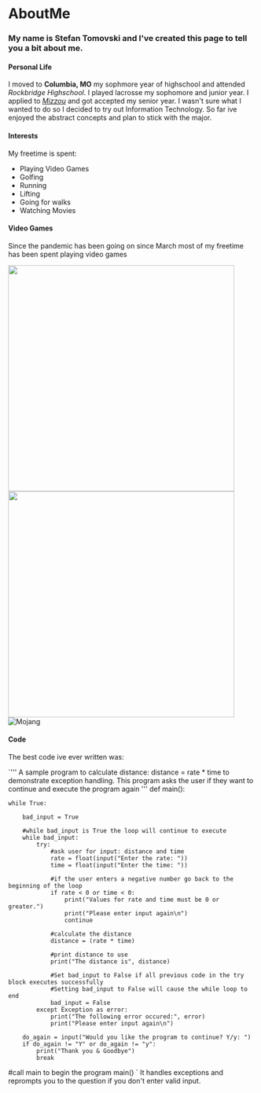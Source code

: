 # AboutMe

### My name is Stefan Tomovski and I've created this page to tell you a bit about me.

#### Personal Life

I moved to **Columbia, MO** my sophmore year of highschool and attended *Rockbridge Highschool*. I played lacrosse my sophomore and junior year. I applied to [*Mizzou*](https://missouri.edu/) and got accepted my senior year. I wasn't sure what I wanted to do so I decided to try out Information Technology. So far ive enjoyed the abstract concepts and plan to stick with the major.

#### Interests

My freetime is spent:
* Playing Video Games
* Golfing
* Running
* Lifting
* Going for walks
* Watching Movies

#### Video Games

Since the pandemic has been going on since March most of my freetime has been spent playing video games

<img src ="https://upload.wikimedia.org/wikipedia/en/5/51/Minecraft_cover.png" height="460" width="460"> <img src ="https://cdn.cloudflare.steamstatic.com/steam/apps/271590/header.jpg?t=1592866696" height="460" width="460"> ![Mojang](https://github.com/mojang.png)

#### Code

The best code ive ever written was:

`'''
A sample program to calculate distance: distance = rate * time
to demonstrate exception handling.
This program asks the user if they want to continue and execute the program again
'''
def main():

    while True:

        bad_input = True

        #while bad_input is True the loop will continue to execute
        while bad_input:   
            try: 
                #ask user for input: distance and time
                rate = float(input("Enter the rate: "))
                time = float(input("Enter the time: "))

                #if the user enters a negative number go back to the beginning of the loop
                if rate < 0 or time < 0:
                    print("Values for rate and time must be 0 or greater.")
                    print("Please enter input again\n")
                    continue

                #calculate the distance
                distance = (rate * time)

                #print distance to use
                print("The distance is", distance)

                #Set bad_input to False if all previous code in the try block executes successfully
                #Setting bad_input to False will cause the while loop to end
                bad_input = False
            except Exception as error:
                print("The following error occured:", error)
                print("Please enter input again\n")

        do_again = input("Would you like the program to continue? Y/y: ")
        if do_again != "Y" or do_again != "y":
            print("Thank you & Goodbye")
            break


#call main to begin the program
main()
`
It handles exceptions and reprompts you to the question if you don't enter valid input.
